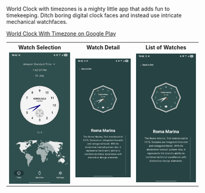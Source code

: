




World Clock with timezones is a mighty little app that adds fun to timekeeping. Ditch boring digital clock faces and instead use intricate mechanical watchfaces.
<p><a href="https://play.google.com/store/apps/details?id=com.coroutines.clockwithtimezone">World Clock With Timezone on Google Play</a></p>
<p></p>

<table style="width:100%">
  <tr>
    <th>Watch Selection</th>
    <th>Watch Detail</th> 
    <th>List of Watches</th> 
  </tr>
  <tr>
    <td><img src="https://github.com/dmitrish/SwissTime/blob/main/art/Screenshot_20250706_194229_Timezone%20Clock.jpg"/></td>
    <td><img src="https://github.com/dmitrish/SwissTime/blob/main/art/Screenshot_20250706_194254_Timezone%20Clock.jpg"/></td> 
    <td><img src="https://github.com/dmitrish/SwissTime/blob/main/art/Screenshot_20250706_194254_Timezone%20Clock.jpg"/></td>
  
  </tr>
  
</table>
<p></p>

